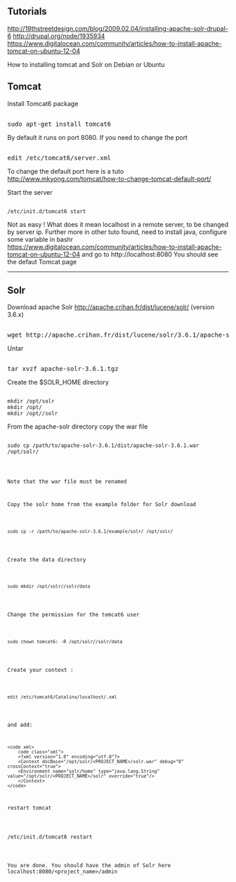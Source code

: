 ## Tutorials

http://19thstreetdesign.com/blog/2009.02.04/installing-apache-solr-drupal-6
http://drupal.org/node/1935934
https://www.digitalocean.com/community/articles/how-to-install-apache-tomcat-on-ubuntu-12-04


How to installing tomcat and Solr on Debian or Ubuntu

## Tomcat

Install Tomcat6 package

<pre></code>
sudo apt-get install tomcat6
</code/></pre>

By default it runs on port 8080. If you need to change the port 
<pre></code>
edit /etc/tomcat6/server.xml
</code/></pre>

To change the default port here is a tuto
http://www.mkyong.com/tomcat/how-to-change-tomcat-default-port/


Start the server

<pre><code>
/etc/init.d/tomcat6 start
</code></pre>

Not as easy ! 
What does it mean localhost in a remote server, to be changed by server ip. 
Further more in other tuto found, need to install java, configure some variable in bashr
https://www.digitalocean.com/community/articles/how-to-install-apache-tomcat-on-ubuntu-12-04
and go to http://localhost:8080 
You should see the defaut Tomcat page   


***


## Solr

Download apache Solr http://apache.crihan.fr/dist/lucene/solr/ (version 3.6.x)

<pre></code>
wget http://apache.crihan.fr/dist/lucene/solr/3.6.1/apache-solr-3.6.1.tgz
</code/></pre>

Untar
<pre></code>
tar xvzf apache-solr-3.6.1.tgz
</code/></pre>

Create the $SOLR_HOME directory
<pre><code>
mkdir /opt/solr
mkdir /opt/<PROJECT_NAME>
mkdir /opt/<PROJECT_NAME>/solr
</code></pre>

From the apache-solr directory copy the war file
<pre><code>
sudo cp /path/to/apache-solr-3.6.1/dist/apache-solr-3.6.1.war /opt/solr/<PROJECT_NAME/solr/solr.war
</code></pre>

Note that the war file must be renamed

Copy the solr home from the example folder for Solr download
<pre><code>
sudo cp -r /path/to/apache-solr-3.6.1/example/solr/ /opt/solr/<PROJECT_NAME>
</code></pre>

Create the data directory
<pre><code>
sudo mkdir /opt/solr/<PROJECT_NAME>/solr/data
</code></pre>
Change the permission for the tomcat6 user
<pre><code>
sudo chown tomcat6: -R /opt/solr/<PROJECT_NAME>/solr/data
</code></pre>

Create your context :
<pre><code>
edit /etc/tomcat6/Catalina/localhost/<PROJECT_NAME>.xml
</code></pre>

and add:

```
<code xml>
    code class="xml">
    <?xml version="1.0" encoding="utf-8"?>
    <Context docBase="/opt/solr/<PROJECT_NAME>/solr.war" debug="0" crossContext="true">
    <Environment name="solr/home" type="java.lang.String" value="/opt/solr/<PROJECT_NAME>/solr" override="true"/>
    </Context>
</code>
 ```
<pre>
restart tomcat
</pre>
<pre>
/etc/init.d/tomcat6 restart
</pre>

You are done. You should have the admin of Solr here
localhost:8080/<project_name>/admin